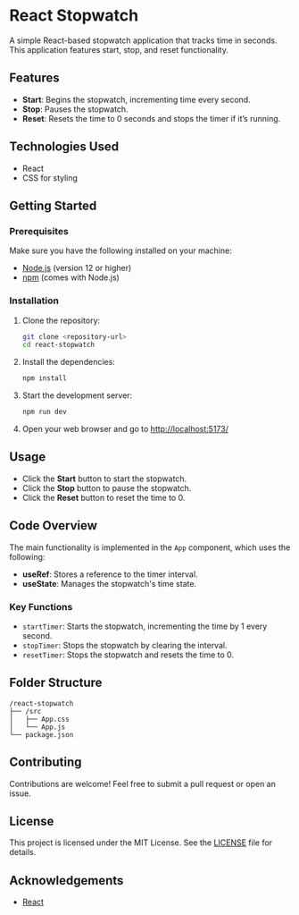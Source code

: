 # React Stopwatch

A simple React-based stopwatch application that tracks time in seconds. This application features start, stop, and reset functionality.

## Features

- **Start**: Begins the stopwatch, incrementing time every second.
- **Stop**: Pauses the stopwatch.
- **Reset**: Resets the time to 0 seconds and stops the timer if it’s running.

## Technologies Used

- React
- CSS for styling

## Getting Started

### Prerequisites

Make sure you have the following installed on your machine:

- [Node.js](https://nodejs.org/) (version 12 or higher)
- [npm](https://www.npmjs.com/get-npm) (comes with Node.js)

### Installation

1. Clone the repository:

   ```bash
   git clone <repository-url>
   cd react-stopwatch
   ```

2. Install the dependencies:

   ```bash
   npm install
   ```

3. Start the development server:

   ```bash
   npm run dev
   ```

4. Open your web browser and go to [http://localhost:5173/](http://localhost:5173/)

## Usage

- Click the **Start** button to start the stopwatch.
- Click the **Stop** button to pause the stopwatch.
- Click the **Reset** button to reset the time to 0.

## Code Overview

The main functionality is implemented in the `App` component, which uses the following:

- **useRef**: Stores a reference to the timer interval.
- **useState**: Manages the stopwatch's time state.
  
### Key Functions

- `startTimer`: Starts the stopwatch, incrementing the time by 1 every second.
- `stopTimer`: Stops the stopwatch by clearing the interval.
- `resetTimer`: Stops the stopwatch and resets the time to 0.

## Folder Structure

```
/react-stopwatch
├── /src
│   ├── App.css
│   └── App.js
└── package.json
```

## Contributing

Contributions are welcome! Feel free to submit a pull request or open an issue.

## License

This project is licensed under the MIT License. See the [LICENSE](LICENSE) file for details.

## Acknowledgements

- [React](https://reactjs.org/)
